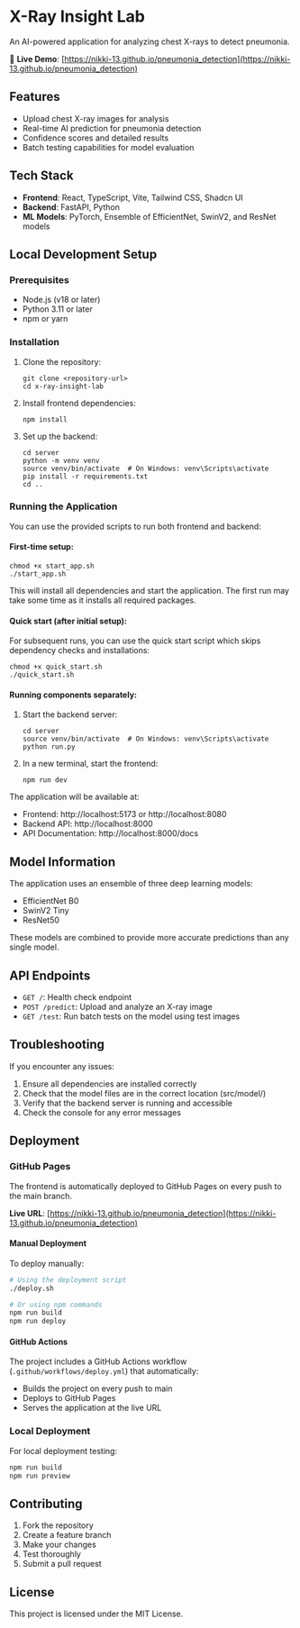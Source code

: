 # X-Ray Insight Lab

An AI-powered application for analyzing chest X-rays to detect pneumonia.

🔗 **Live Demo**: [https://nikki-13.github.io/pneumonia_detection](https://nikki-13.github.io/pneumonia_detection)

## Features

- Upload chest X-ray images for analysis
- Real-time AI prediction for pneumonia detection
- Confidence scores and detailed results
- Batch testing capabilities for model evaluation

## Tech Stack

- **Frontend**: React, TypeScript, Vite, Tailwind CSS, Shadcn UI
- **Backend**: FastAPI, Python
- **ML Models**: PyTorch, Ensemble of EfficientNet, SwinV2, and ResNet models

## Local Development Setup

### Prerequisites

- Node.js (v18 or later)
- Python 3.11 or later
- npm or yarn

### Installation

1. Clone the repository:
   ```
   git clone <repository-url>
   cd x-ray-insight-lab
   ```

2. Install frontend dependencies:
   ```
   npm install
   ```

3. Set up the backend:
   ```
   cd server
   python -m venv venv
   source venv/bin/activate  # On Windows: venv\Scripts\activate
   pip install -r requirements.txt
   cd ..
   ```

### Running the Application

You can use the provided scripts to run both frontend and backend:

#### First-time setup:

```
chmod +x start_app.sh
./start_app.sh
```

This will install all dependencies and start the application. The first run may take some time as it installs all required packages.

#### Quick start (after initial setup):

For subsequent runs, you can use the quick start script which skips dependency checks and installations:

```
chmod +x quick_start.sh
./quick_start.sh
```

#### Running components separately:

1. Start the backend server:
   ```
   cd server
   source venv/bin/activate  # On Windows: venv\Scripts\activate
   python run.py
   ```

2. In a new terminal, start the frontend:
   ```
   npm run dev
   ```

The application will be available at:
- Frontend: http://localhost:5173 or http://localhost:8080
- Backend API: http://localhost:8000
- API Documentation: http://localhost:8000/docs

## Model Information

The application uses an ensemble of three deep learning models:
- EfficientNet B0
- SwinV2 Tiny
- ResNet50

These models are combined to provide more accurate predictions than any single model.

## API Endpoints

- `GET /`: Health check endpoint
- `POST /predict`: Upload and analyze an X-ray image
- `GET /test`: Run batch tests on the model using test images

## Troubleshooting

If you encounter any issues:

1. Ensure all dependencies are installed correctly
2. Check that the model files are in the correct location (src/model/)
3. Verify that the backend server is running and accessible
4. Check the console for any error messages

## Deployment

### GitHub Pages

The frontend is automatically deployed to GitHub Pages on every push to the main branch.

**Live URL**: [https://nikki-13.github.io/pneumonia_detection](https://nikki-13.github.io/pneumonia_detection)

#### Manual Deployment

To deploy manually:

```bash
# Using the deployment script
./deploy.sh

# Or using npm commands
npm run build
npm run deploy
```

#### GitHub Actions

The project includes a GitHub Actions workflow (`.github/workflows/deploy.yml`) that automatically:
- Builds the project on every push to main
- Deploys to GitHub Pages
- Serves the application at the live URL

### Local Deployment

For local deployment testing:

```bash
npm run build
npm run preview
```

## Contributing

1. Fork the repository
2. Create a feature branch
3. Make your changes
4. Test thoroughly
5. Submit a pull request

## License

This project is licensed under the MIT License.
